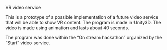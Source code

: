 VR video service

This is a prototype of a possible implementation of a future video service that will be able to show VR content.
The program is made in Unity3D. The video is made using animation and lasts about 40 seconds.

The program was done within the “On stream hackathon” organized by the “Start” video service.
